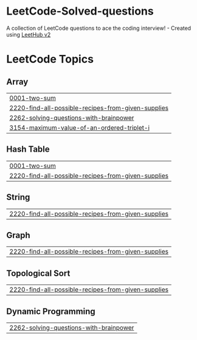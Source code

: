 # LeetCode-Solved-questions
A collection of LeetCode questions to ace the coding interview! - Created using [LeetHub v2](https://github.com/arunbhardwaj/LeetHub-2.0)

<!---LeetCode Topics Start-->
# LeetCode Topics
## Array
|  |
| ------- |
| [0001-two-sum](https://github.com/Rohit99Kumar/LeetCode-Solved-questions/tree/master/0001-two-sum) |
| [2220-find-all-possible-recipes-from-given-supplies](https://github.com/Rohit99Kumar/LeetCode-Solved-questions/tree/master/2220-find-all-possible-recipes-from-given-supplies) |
| [2262-solving-questions-with-brainpower](https://github.com/Rohit99Kumar/LeetCode-Solved-questions/tree/master/2262-solving-questions-with-brainpower) |
| [3154-maximum-value-of-an-ordered-triplet-i](https://github.com/Rohit99Kumar/LeetCode-Solved-questions/tree/master/3154-maximum-value-of-an-ordered-triplet-i) |
## Hash Table
|  |
| ------- |
| [0001-two-sum](https://github.com/Rohit99Kumar/LeetCode-Solved-questions/tree/master/0001-two-sum) |
| [2220-find-all-possible-recipes-from-given-supplies](https://github.com/Rohit99Kumar/LeetCode-Solved-questions/tree/master/2220-find-all-possible-recipes-from-given-supplies) |
## String
|  |
| ------- |
| [2220-find-all-possible-recipes-from-given-supplies](https://github.com/Rohit99Kumar/LeetCode-Solved-questions/tree/master/2220-find-all-possible-recipes-from-given-supplies) |
## Graph
|  |
| ------- |
| [2220-find-all-possible-recipes-from-given-supplies](https://github.com/Rohit99Kumar/LeetCode-Solved-questions/tree/master/2220-find-all-possible-recipes-from-given-supplies) |
## Topological Sort
|  |
| ------- |
| [2220-find-all-possible-recipes-from-given-supplies](https://github.com/Rohit99Kumar/LeetCode-Solved-questions/tree/master/2220-find-all-possible-recipes-from-given-supplies) |
## Dynamic Programming
|  |
| ------- |
| [2262-solving-questions-with-brainpower](https://github.com/Rohit99Kumar/LeetCode-Solved-questions/tree/master/2262-solving-questions-with-brainpower) |
<!---LeetCode Topics End-->
